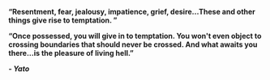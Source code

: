 **“Resentment, fear, jealousy, impatience, grief, desire...These and other things give rise to temptation. ”**

**“Once possessed, you will give in to temptation. You won't even object to crossing boundaries that should never be crossed. And what awaits you there...is the pleasure of living hell.”** 

***- Yato***
